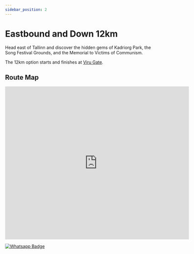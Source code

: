 ```yaml
---
sidebar_position: 2
---
```


# Eastbound and Down 12km

Head east of Tallinn and discover the hidden gems of Kadriorg Park, the Song Festival Grounds, and the Memorial to Victims of Communism.

The 12km option starts and finishes at [Viru Gate](https://maps.app.goo.gl/N3jNP5vX5Eu6wLve6).

## Route Map

<center>
<div class='embed-container maps'>
<iframe frameBorder="0" scrolling="no" src="https://www.wikiloc.com/wikiloc/embedv2.do?id=157246278&elevation=off&images=off&maptype=M" width="600" height="500"></iframe>
</div>
</center>

[![Whatsapp Badge](https://img.shields.io/badge/Book_now-WhatsApp-00A36C?logo=whatsapp&style=flat-square)](https://wa.me/37258972730)
